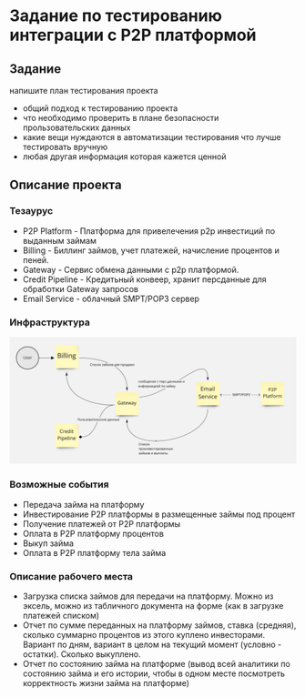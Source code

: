 # Задание по тестированию интеграции с P2P платформой

## Задание

напишите план тестирования проекта

- общий подход к тестированию проекта
- что необходимо проверить в плане безопасности прользовательских данных
- какие вещи нуждаются в автоматизации тестирования что лучше тестировать вручную
- любая другая информация которая кажется ценной

## Описание проекта

### Тезаурус

- P2P Platform - Платформа для привелечения p2p инвестиций по выданным займам
- Billing - Биллинг займов, учет платежей, начисление процентов и пеней.
- Gateway - Сервис обмена данными с p2p платформой.
- Credit Pipeline - Кредитьный конвеер, хранит персданные для обработки Gateway запросов
- Email Service - облачный SMPT/POP3 сервер

### Инфраструктура

![infrastructure](p2p_services.png)

### Возможные события

- Передача займа на платформу
- Инвестирование P2P платформы в размещенные займы под процент
- Получение платежей от P2P платформы
- Оплата в P2P платформу процентов
- Выкуп займа
- Оплата в P2P платформу тела займа

### Описание рабочего места

- Загрузка списка займов для передачи на платформу. Можно из эксель, можно из табличного документа на форме (как в загрузке платежей списком)
- Отчет по сумме переданных на платформу займов, ставка (средняя), сколько суммарно процентов из этого куплено инвесторами. Вариант по дням, вариант в целом на текущий момент (условно - остатки). Сколько выкуплено.
- Отчет по состоянию займа на платформе (вывод всей аналитики по состоянию займа и его истории, чтобы в одном месте посмотреть корректность жизни займа на платформе)
